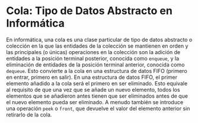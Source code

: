 # Cola: Tipo de Datos Abstracto en Informática

En informática, una cola es una clase particular de tipo de datos abstracto o colección en la que las entidades de la colección se mantienen en orden y las principales (o únicas) operaciones en la colección son la adición de entidades a la posición terminal posterior, conocida como `enqueue`, y la eliminación de entidades de la posición terminal anterior, conocida como `dequeue`. Esto convierte a la cola en una estructura de datos FIFO (primero en entrar, primero en salir). En una estructura de datos FIFO, el primer elemento añadido a la cola será el primero en ser eliminado. Esto equivale al requisito de que una vez que se añade un nuevo elemento, todos los elementos que se añadieron antes tienen que ser eliminados antes de que el nuevo elemento pueda ser eliminado. A menudo también se introduce una operación `peek` o `front`, que devuelve el valor del elemento anterior sin retirarlo de la cola.
